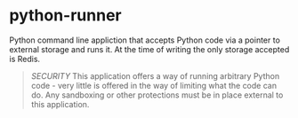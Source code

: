 # python-runner

Python command line appliction that accepts Python code via a pointer to external storage and runs it. At the time of writing the only storage accepted is Redis.

> *SECURITY* This application offers a way of running arbitrary Python code - very little is offered in the way of limiting what the code can do. Any sandboxing or other protections must be in place external to this application.
